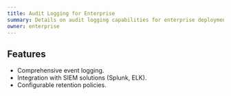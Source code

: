 ```yaml
---
title: Audit Logging for Enterprise
summary: Details on audit logging capabilities for enterprise deployments.
owner: enterprise
---
```


## Features
- Comprehensive event logging.
- Integration with SIEM solutions (Splunk, ELK).
- Configurable retention policies.